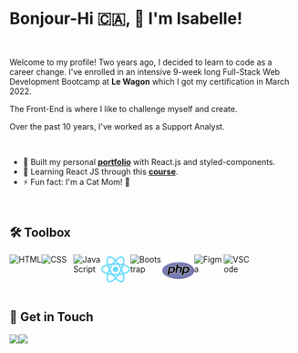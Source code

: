 # Bonjour-Hi 🇨🇦󠁣󠁡󠁱, 👋 I'm Isabelle!

<br>

Welcome to my profile! Two years ago, I decided to learn to code as a career change. I've enrolled in an intensive 9-week long Full-Stack Web Development Bootcamp at **Le Wagon** which I got my certification in March 2022. 

The Front-End is where I like to challenge myself and create.

Over the past 10 years, I've worked as a Support Analyst.

<br>

- 🎨  Built my personal [**portfolio**](https://isabellevall.com) with React.js and styled-components.
- 📒  Learning React JS through this [**course**](https://www.udemy.com/course/react-the-complete-guide-incl-redux).
- ⚡  Fun fact: I'm a Cat Mom! 🐾

<br>

## 🛠️ Toolbox


<img align="left" alt="HTML" width="56px" src="https://cdn.jsdelivr.net/gh/devicons/devicon/icons/html5/html5-original-wordmark.svg" />
<img align="left" alt="CSS" width="56px" src="https://cdn.jsdelivr.net/gh/devicons/devicon/icons/css3/css3-original-wordmark.svg" />
<img align="left" alt="JavaScript" width="48px" src="https://cdn.jsdelivr.net/gh/devicons/devicon/icons/javascript/javascript-original.svg" />
<img align="left" alt="ReactJS" width="52px" src="https://github.com/devicons/devicon/blob/v2.15.1/icons/react/react-original.svg" />
<img align="left" alt="Bootstrap" width="56px" src="https://cdn.jsdelivr.net/gh/devicons/devicon/icons/bootstrap/bootstrap-original.svg" />
<img align="left" alt="Bootstrap" width="56px" src="https://github.com/devicons/devicon/blob/v2.15.1/icons/php/php-original.svg" />
<img align="left" alt="Figma" width="52px" src="https://cdn.jsdelivr.net/gh/devicons/devicon/icons/figma/figma-original.svg" />
<img align="left" alt="VSCode" width="52px" src="https://cdn.jsdelivr.net/gh/devicons/devicon/icons/vscode/vscode-original.svg" />


<br>
<br>
<br>
<br>

## 📇 Get in Touch

<a href="https://www.linkedin.com/in/isabelle-vallerand/">
  <img align="left" src="https://img.shields.io/badge/LinkedIn-0077B5?style=for-the-badge&logo=linkedin&logoColor=white" />
<a/>
<a href="https://twitter.com/IzabelVall">
  <img align="left" src="https://img.shields.io/badge/Twitter-1DA1F2?style=for-the-badge&logo=twitter&logoColor=white" />
<a/>
  
 

          

          
          
          
          

